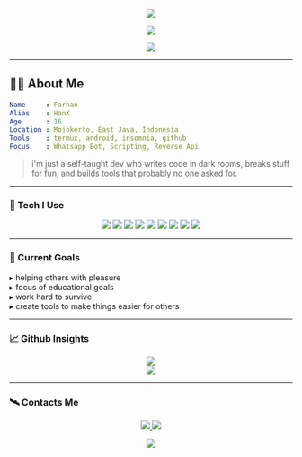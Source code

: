 <p align="center">
  <img src="https://cardivo.vercel.app/api?name=HanX%20-%20ID&description=suka%20+%20ngoding%20+%20sambil%20+%20nonton%20+%20anime&image=https://files.catbox.moe/388faa.jpg&backgroundColor=%23ffffff&textColor=%23ffffff&github=HanX-ID&pattern=topography&colorPattern=%23e0e0e0" />
</p>

<p align="center">
  <img src="https://readme-typing-svg.demolab.com?font=Fira+Code&pause=1000&color=00F7FF&center=true&vCenter=true&width=500&lines=Hello%2C+I'm+Farhan;Young+programmer+from+Indonesia;Welcome+to+my+GitHub+profile" />
</p>

<p align="center">
  <img src="https://komarev.com/ghpvc/?username=HanX-ID&label=visitors&color=00ff99&style=flat-square" />
</p>

---

## 🧑‍💻 About Me

```yaml
Name     : Farhan
Alias    : HanX
Age      : 16
Location : Mojokerto, East Java, Indonesia
Tools    : termux, android, insomnia, github
Focus    : Whatsapp Bot, Scripting, Reverse Api
```
> i'm just a self-taught dev who writes code in dark rooms,
breaks stuff for fun, and builds tools that probably no one asked for.



---

### 🔧 Tech I Use

<div align="center">
  <img src="https://img.shields.io/badge/node.js-111111?style=for-the-badge&logo=node.js&logoColor=green" />
  <img src="https://img.shields.io/badge/javascript-111111?style=for-the-badge&logo=javascript&logoColor=yellow" />
  <img src="https://img.shields.io/badge/python-111111?style=for-the-badge&logo=python&logoColor=white" />
  <img src="https://img.shields.io/badge/html/css-111111?style=for-the-badge&logo=html5&logoColor=orange" />
  <img src="https://img.shields.io/badge/bash-111111?style=for-the-badge&logo=gnu-bash&logoColor=white" />
  <img src="https://img.shields.io/badge/github%20actions-111111?style=for-the-badge&logo=githubactions&logoColor=blue" />
  <img src="https://img.shields.io/badge/termux-111111?style=for-the-badge&logo=terminal&logoColor=white" />
  <img src="https://img.shields.io/badge/insomnia-111111?style=for-the-badge&logo=insomnia&logoColor=blueviolet" />
  <img src="https://img.shields.io/badge/vercel-111111?style=for-the-badge&logo=vercel&logoColor=white" />
</div>

---

### 🧠 Current Goals 
  
▸ helping others with pleasure  
▸ focus of educational goals   
▸ work hard to survive  
▸ create tools to make things easier for others  


---

### 📈 Github Insights

<p align="center">
  <img src="https://github-readme-stats.vercel.app/api?username=HanX-ID&show_icons=true&hide_title=true&theme=github_dark" />
  <br />
  <img src="https://github-readme-stats.vercel.app/api/top-langs/?username=HanX-ID&layout=compact&theme=github_dark" />
</p>

---

### 🛰️ Contacts Me

<div align="center">
  <a href="https://t.me/HanX_6666">
    <img src="https://img.shields.io/badge/telegram-2CA5E0?style=for-the-badge&logo=telegram&logoColor=white" />
  </a>
  <a href="https://wa.me/6285123894103">
    <img src="https://img.shields.io/badge/whatsapp-25D366?style=for-the-badge&logo=whatsapp&logoColor=white" />
  </a>
</div>


<p align="center">
  <img src="https://capsule-render.vercel.app/api?type=waving&color=gradient&height=120&section=footer" />
</p>
